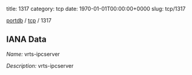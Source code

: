 title: 1317
category: tcp
date: 1970-01-01T00:00:00+0000
slug: tcp/1317

[portdb](/) / [tcp](/category/tcp.html) / 1317


## IANA Data

_Name:_ vrts-ipcserver

_Description:_ vrts-ipcserver

